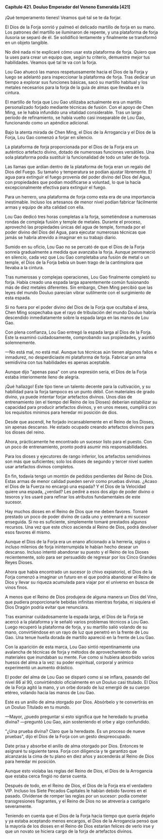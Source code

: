 
#### Capítulo 421. Douluo Emperador del Veneno Esmeralda [421]


¡Qué temperamento tienes! Veamos qué tal se te da forjar.

El Dios de la Forja sonrió y palmeó el delicado martillo de forja en su mano. Los patrones del martillo se iluminaron de repente, y una plataforma de forja ilusoria se separó de él. Se solidificó lentamente y finalmente se transformó en un objeto tangible.

No diré nada ni te explicaré cómo usar esta plataforma de forja. Quiero que la uses para crear un equipo que, según tu criterio, demuestre mejor tus habilidades. Veamos qué tal te va con la forja.

Lou Gao ahuecó las manos respetuosamente hacia el Dios de la Forja y luego se adelantó para inspeccionar la plataforma de forja. Tras dedicar un tiempo a explorar sus funciones básicas, sacó su martillo habitual y los metales necesarios para la forja de la guía de almas que llevaba en la cintura.

El martillo de forja que Lou Gao utilizaba actualmente era un martillo personalizado forjado mediante técnicas de fusión. Con el apoyo de Chen Ming, se le había infundido una vitalidad considerable. Tras un largo período de refinamiento, se había vuelto casi inseparable de Lou Gao, funcionando como un apéndice adicional.

Bajo la atenta mirada de Chen Ming, el Dios de la Arrogancia y el Dios de la Forja, Lou Gao comenzó a forjar en silencio.

La plataforma de forja proporcionada por el Dios de la Forja era un auténtico artefacto divino, dotado de numerosas funciones versátiles. Una sola plataforma podía sustituir la funcionalidad de todo un taller de forja.

Las llamas que ardían dentro de la plataforma de forja eran un regalo del Dios del Fuego. Su tamaño y temperatura se podían ajustar libremente. El agua para extinguir el fuego provenía del poder divino del Dios del Agua, con propiedades que podían modificarse a voluntad, lo que la hacía excepcionalmente efectiva para extinguir el fuego.

Para un herrero, una plataforma de forja como esta era de una importancia inestimable. Incluso los artesanos de menor nivel podían fabricar fácilmente armas y equipo de alta calidad con ella.

Lou Gao dedicó tres horas completas a la forja, sometiéndose a numerosas rondas de compleja fusión y temple de metales. Durante el proceso, aprovechó las propiedades únicas del agua de temple, formada por el poder divino del Dios del Agua, para ejecutar numerosas técnicas que jamás se habría atrevido a imaginar en su trabajo diario.

Sumido en su oficio, Lou Gao no se percató de que el Dios de la Forja sonreía gradualmente a medida que avanzaba la forja. Aunque permaneció en silencio, cada vez que Lou Gao completaba una fusión de metal o un temple, el Dios de la Forja bebía un buen trago de la cantimplora que llevaba a la cintura.

Tras numerosas y complejas operaciones, Lou Gao finalmente completó su forja. Había creado una espada larga aparentemente común fusionando más de diez metales diferentes. Sin embargo, Chen Ming percibió que las leyes del mundo Douluo parecían vibrar sutilmente con el surgimiento de esta espada.

Si no fuera por el poder divino del Dios de la Forja que ocultaba el área, Chen Ming sospechaba que el rayo de tribulación del mundo Douluo habría descendido inmediatamente sobre la espada larga en las manos de Lou Gao.

Con plena confianza, Lou Gao entregó la espada larga al Dios de la Forja. Este la examinó cuidadosamente, comprobando sus propiedades, y asintió solemnemente.

—No está mal, no está mal. Aunque tus técnicas aún tienen algunos fallos e inmadurez, no desperdiciaste mi plataforma de forja. Fabricar un arma semidivina con tus habilidades es apenas aceptable.

Aunque dijo "apenas pasa" con una expresión seria, el Dios de la Forja estaba interiormente lleno de alegría.

¡Qué hallazgo! Este tipo tiene un talento decente para la cultivación, y su habilidad para la forja tampoco es un punto débil. Con materiales de grado divino, ya puede intentar forjar artefactos divinos. Unos días de entrenamiento (en el tiempo del Reino de los Dioses) deberían estabilizar su capacidad para producir artefactos divinos, y en unos meses, cumplirá con los requisitos mínimos para heredar mi posición de dios.

Desde que ascendí, he forjado incansablemente en el Reino de los Dioses, sin apenas descanso. He estado ocupado creando artefactos divinos para los dioses del reino.

Ahora, prácticamente he encontrado un sucesor listo para el puesto. Con un poco de entrenamiento, pronto podrá asumir mis responsabilidades.

Para los dioses y ejecutores de rango inferior, los artefactos semidivinos son más que suficientes; solo los dioses de segundo y tercer nivel suelen usar artefactos divinos completos.

En fin, todavía tengo un montón de pedidos pendientes del Reino de Dios. Estas armas de menor calidad pueden servir como pruebas divinas. ¿Acaso el Dios de la Fuerza no encargó una espada? Y el Dios de la Velocidad quiere una espada, ¿verdad? Les pediré a esos dos algo de poder divino o tesoros y los usaré para refinar los atributos fundamentales de este sucesor.

Hay muchos dioses en el Reino de Dios que me deben favores. Tomaré prestado un poco de poder divino de cada uno y entrenaré a mi sucesor enseguida. Si no es suficiente, simplemente tomaré prestados algunos recursos. Una vez que este chico ascienda al Reino de Dios, podrá devolver esos favores él mismo.

Aunque el Dios de la Forja era un enano aficionado a la herrería, siglos o incluso milenios de forja ininterrumpida le habían hecho desear un descanso. Incluso intentó abandonar su puesto y el Reino de los Dioses recientemente, solo para ser persuadido de regresar por los Cinco Grandes Reyes Dioses.

Ahora que había encontrado un sucesor (o chivo expiatorio), el Dios de la Forja comenzó a imaginar un futuro en el que podría abandonar el Reino de Dios y llevar su riqueza acumulada para viajar por el universo en busca de vinos finos.

A menos que el Reino de Dios produjera de alguna manera un Dios del Vino, que pudiera proporcionarle bebidas infinitas mientras forjaba, ni siquiera el Dios Dragón podría evitar que renunciara.

Tras examinar cuidadosamente la espada larga, el Dios de la Forja se acercó a la plataforma y le señaló varios problemas técnicos a Lou Gao. Luego recuperó la plataforma de forja, y su martillo salió volando de su mano, convirtiéndose en un rayo de luz que penetró en la frente de Lou Gao. Una tenue huella dorada de martillo apareció en la frente de Lou Gao.

Con la aparición de esta marca, Lou Gao sintió repentinamente una avalancha de técnicas de forja y métodos de aprovechamiento de materiales que inundaban su mente. Fue como si hubiera absorbido varios huesos del alma a la vez: su poder espiritual, corporal y anímico experimentó un aumento drástico.

El poder del alma de Lou Gao se disparó como si se inflara, pasando del nivel 86 al 90, convirtiéndolo oficialmente en un Douluo casi titulado. El Dios de la Forja agitó la mano, y un orbe dorado de luz emergió de su cuerpo etéreo, volando hacia las manos de Lou Gao.

Este es un anillo de alma otorgado por Dios. Absórbelo y te convertirás en un Douluo Titulado en tu mundo.

—Mayor, ¿puedo preguntar si esto significa que he heredado tu prueba divina? —preguntó Lou Gao, aún sosteniendo el orbe y algo confundido.

"¿Una prueba divina? Claro que la heredaste. Es un proceso de nueve pruebas", dijo el Dios de la Forja con un gesto despreocupado.

Date prisa y absorbe el anillo de alma otorgado por Dios. Entonces te asignaré tu siguiente tarea. Forja con diligencia y te garantizo que alcanzarás la cima de tu plano en diez años y ascenderás al Reino de Dios para heredar mi posición.

Aunque esto violaba las reglas del Reino de Dios, el Dios de la Arrogancia que estaba cerca fingió no darse cuenta.

Después de todo, en el Reino de Dios, el Dios de la Forja era el verdadero VIP. Incluso los Siete Pecados Capitales le habían debido favores en el pasado. Olvídense de romper las reglas por un sucesor: podía cometer transgresiones flagrantes, y el Reino de Dios no se atrevería a castigarlo severamente.

Teniendo en cuenta que el Dios de la Forja hacía tiempo que quería dejarlo y ya estaba aceptando menos encargos, el Dios de la Arrogancia pensó que la mayoría de los dioses en el Reino de Dios estarían felices de verlo irse y que un novato se hiciera cargo de la forja de artefactos divinos.